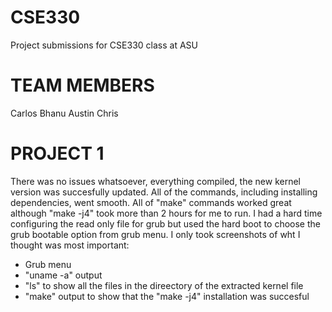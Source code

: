 # CSE330
Project submissions for CSE330 class at ASU 

# TEAM MEMBERS
Carlos
Bhanu
Austin
Chris

# PROJECT 1
There was no issues whatsoever, everything compiled, the new kernel version was succesfully updated.
All of the commands, including installing dependencies, went smooth.
All of "make" commands worked great although "make -j4" took more than 2 hours for me to run.
I had a hard time configuring the read only file for grub but used the hard boot to choose the grub bootable option from grub menu.
I only took screenshots of wht I thought was most important: 
  - Grub menu
  - "uname -a" output
  - "ls" to show all the files in the direectory of the extracted kernel file
  - "make" output to show that the "make -j4" installation was succesful

